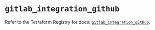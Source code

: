 # `gitlab_integration_github`

Refer to the Terraform Registry for docs: [`gitlab_integration_github`](https://registry.terraform.io/providers/gitlabhq/gitlab/17.3.1/docs/resources/integration_github).
